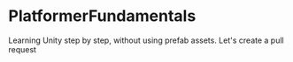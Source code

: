 # PlatformerFundamentals
Learning Unity step by step, without using prefab assets. 
Let's create a pull request
